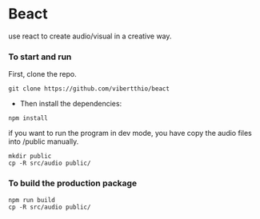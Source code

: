 # Beact
use react to create audio/visual in a creative way.

### To start and run

First, clone the repo.
```
git clone https://github.com/vibertthio/beact
```

* Then install the dependencies:

```
npm install
```

if you want to run the program in dev mode,
you have copy the audio files into /public manually.

```
mkdir public
cp -R src/audio public/
```

### To build the production package

```
npm run build
cp -R src/audio public/
```
